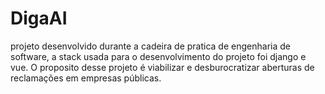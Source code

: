 # DigaAI

projeto desenvolvido durante a cadeira de pratica de engenharia de software, a stack usada para o desenvolvimento do projeto foi django e vue.
O proposito desse projeto é viabilizar e desburocratizar aberturas de reclamações em empresas públicas. 
